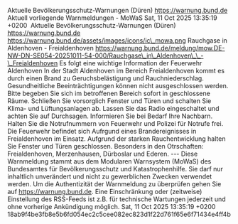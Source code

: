 Aktuelle Bevölkerungsschutz-Warnungen (Düren) https://warnung.bund.de Aktuell vorliegende Warnmeldungen - MoWaS Sat, 11 Oct 2025 13:35:19 +0200 ![]() Aktuelle Bevölkerungsschutz-Warnungen (Düren) https://warnung.bund.de https://warnung.bund.de/assets/images/icons/ic\_mowa.png Rauchgase in Aldenhoven - Freialdenhoven https://warnung.bund.de/meldung/mow.DE-NW-DN-SE054-20251011-54-000/Rauchgase\_in\_Aldenhoven\_\_-\_Freialdenhoven Es folgt eine wichtige Information der Feuerwehr Aldenhoven In der Stadt Aldenhoven im Bereich Freialdenhoven kommt es durch einen Brand zu Geruchsbelästigung und Rauchniederschlag. Gesundheitliche Beeinträchtigungen können nicht ausgeschlossen werden.
Bitte begeben Sie sich im betroffenen Bereich sofort in geschlossene Räume. Schließen Sie vorsorglich Fenster und Türen und schalten Sie Klima- und Lüftungsanlagen ab.
Lassen Sie das Radio eingeschaltet und achten Sie auf Durchsagen.
Informieren Sie bei Bedarf Ihre Nachbarn. Halten Sie die Notrufnummern von Feuerwehr und Polizei für Notrufe frei. Die Feuerwehr befindet sich Aufrgund eines Brandereignisses in Freialdenhoven im Einsatz. Aufgrund der starken Rauchentwicklung halten Sie Fenster und Türen geschlossen.
Besonders in den Otrschaften: Freialdenhoven, Merzenhausen, Dürboslar und Ederen. ---
Diese Warnmeldung stammt aus dem Modularen Warnsystem (MoWaS) des Bundesamtes für Bevölkerungsschutz und Katastrophenhilfe.
Sie darf nur inhaltlich unverändert und nicht zu gewerblichen Zwecken verwendet werden.
Um die Authentizität der Warnmeldung zu überprüfen gehen Sie auf https://warnung.bund.de.
Eine Einschränkung oder (zeitweise) Einstellung des RSS-Feeds ist z.B. für technische Wartungen jederzeit und ohne vorherige Ankündigung möglich. Sat, 11 Oct 2025 13:35:19 +0200 18ab9f4be3fb8e5b6fd054ec2c5cee082ec823d1f22d761f65e6f71434e4ff4b
